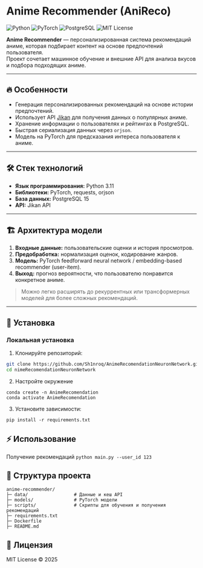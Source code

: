 # Anime Recommender (AniReco)

![Python](https://img.shields.io/badge/python-3.11-blue) ![PyTorch](https://img.shields.io/badge/pytorch-2.1-orange) ![PostgreSQL](https://img.shields.io/badge/postgresql-15-blue) ![MIT License](https://img.shields.io/badge/license-MIT-green)

**Anime Recommender** — персонализированная система рекомендаций аниме, которая подбирает контент на основе предпочтений пользователя.  
Проект сочетает машинное обучение и внешние API для анализа вкусов и подбора подходящих аниме.

---

## 🔥 Особенности

- Генерация персонализированных рекомендаций на основе истории предпочтений.  
- Использует API [Jikan](https://jikan.moe/) для получения данных о популярных аниме.  
- Хранение информации о пользователях и рейтингах в PostgreSQL.  
- Быстрая сериализация данных через `orjson`.  
- Модель на PyTorch для предсказания интереса пользователя к аниме.  

---

## 🛠 Стек технологий

- **Язык программирования:** Python 3.11  
- **Библиотеки:** PyTorch, requests, orjson  
- **База данных:** PostgreSQL 15  
- **API:** Jikan API  

---

## 🏗 Архитектура модели

1. **Входные данные:** пользовательские оценки и история просмотров.  
2. **Предобработка:** нормализация оценок, кодирование жанров.  
3. **Модель:** PyTorch feedforward neural network / embedding-based recommender (user-item).  
4. **Выход:** прогноз вероятности, что пользователю понравится конкретное аниме.  

> Можно легко расширять до рекуррентных или трансформерных моделей для более сложных рекомендаций.

---

## 🚀 Установка

### Локальная установка

1. Клонируйте репозиторий:

```bash
git clone https://github.com/Sh1nroq/AnimeRecomendationNeuronNetwork.git
cd nimeRecomendationNeuronNetwork
```

2. Настройте окружение
```
conda create -n AnimeRecomendation
conda activate AnimeRecomendation
```

3. Установите зависимости:
```
pip install -r requirements.txt
```

## ⚡ Использование
Получение рекомендаций
```python main.py --user_id 123```

## 📂 Структура проекта
```
anime-recommender/
├─ data/                 # Данные и кеш API
├─ models/               # PyTorch модели
├─ scripts/              # Скрипты для обучения и получения рекомендаций
├─ requirements.txt
├─ Dockerfile
├─ README.md
```
## 📜 Лицензия

MIT License © 2025
